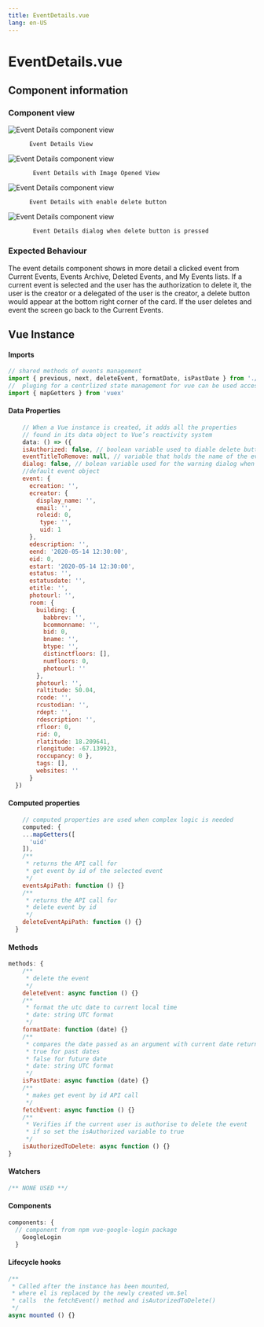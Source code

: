 ```yaml
---
title: EventDetails.vue
lang: en-US
---
```


# EventDetails.vue
## Component information
### Component view
![Event Details component view](/docs/dashboard/EventDetails.PNG)

          Event Details View

![Event Details component view](/docs/dashboard/EventDetails1.PNG)

           Event Details with Image Opened View

![Event Details component view](/docs/dashboard/EventDetailsDelete.PNG)

          Event Details with enable delete button

![Event Details component view](/docs/dashboard/EventDetailsDeletepressed.PNG)

           Event Details dialog when delete button is pressed
### Expected Behaviour
The event details component shows in more detail a clicked event from Current Events, Events Archive, Deleted Events, and My Events lists. If a current event is selected and the user has the authorization to delete it, the user is the creator or a delegated of the user is the creator, a delete button would appear at the bottom right corner of the card. If the user deletes and event the screen go back to the Current Events.

## Vue Instance
#### Imports
``` js
// shared methods of events management
import { previous, next, deleteEvent, formatDate, isPastDate } from './events.js'
//  pluging for a centrlized state management for vue can be used accessed globally 
import { mapGetters } from 'vuex'
```
#### Data Properties
``` js
    // When a Vue instance is created, it adds all the properties  
    // found in its data object to Vue’s reactivity system
    data: () => ({
    isAuthorized: false, // boolean variable used to diable delete button of event
    eventTitleToRemove: null, // variable that holds the name of the evet to be deleted
    dialog: false, // bolean variable used for the warning dialog when deleting an event
    //default event object
    event: { 
      ecreation: '', 
      ecreator: { 
        display_name: '', 
        email: '', 
        roleid: 0,
         type: '', 
         uid: 1 
      }, 
      edescription: '', 
      eend: '2020-05-14 12:30:00', 
      eid: 0, 
      estart: '2020-05-14 12:30:00', 
      estatus: '', 
      estatusdate: '', 
      etitle: '', 
      photourl: '', 
      room: { 
        building: { 
          babbrev: '', 
          bcommonname: '', 
          bid: 0, 
          bname: '', 
          btype: '', 
          distinctfloors: [], 
          numfloors: 0, 
          photourl: '' 
        }, 
        photourl: '', 
        raltitude: 50.04, 
        rcode: '', 
        rcustodian: '', 
        rdept: '', 
        rdescription: '', 
        rfloor: 0, 
        rid: 0, 
        rlatitude: 18.209641, 
        rlongitude: -67.139923, 
        roccupancy: 0 }, 
        tags: [], 
        websites: '' 
      }
  })
```
#### Computed properties 
``` js
    // computed properties are used when complex logic is needed
    computed: {
    ...mapGetters([
      'uid'
    ]),
    /**
     * returns the API call for
     * get event by id of the selected event
     */
    eventsApiPath: function () {}
    /**
     * returns the API call for
     * delete event by id
     */
    deleteEventApiPath: function () {}
  }
```

#### Methods
``` js
methods: {
    /**
     * delete the event
     */
    deleteEvent: async function () {}
    /**
     * format the utc date to current local time
     * date: string UTC format
     */
    formatDate: function (date) {}
    /**
     * compares the date passed as an argument with current date returns a boolean value 
     * true for past dates
     * false for future date
     * date: string UTC format
     */
    isPastDate: async function (date) {}
    /**
     * makes get event by id API call
     */
    fetchEvent: async function () {}
    /**
     * Verifies if the current user is authorise to delete the event
     * if so set the isAuthorized variable to true
     */
    isAuthorizedToDelete: async function () {}
}
```
#### Watchers
``` js
/** NONE USED **/
```
#### Components
``` js
components: {
  // component from npm vue-google-login package
    GoogleLogin
  }
```
#### Lifecycle hooks
``` js
/**
 * Called after the instance has been mounted, 
 * where el is replaced by the newly created vm.$el
 * calls  the fetchEvent() method and isAutorizedToDelete()
 */
async mounted () {}
```
